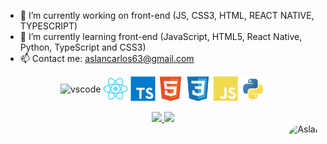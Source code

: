 - 🧰 I’m currently working on front-end (JS, CSS3, HTML, REACT NATIVE, TYPESCRIPT)
- 👀 I’m currently learning front-end (JavaScript, HTML5, React Native, Python, TypeScript and CSS3)
- 📫 Contact me: aslancarlos63@gmail.com

<div align="center">
  <img align="center" alt="vscode" width="40" height="40"src="https://cdn.jsdelivr.net/gh/devicons/devicon/icons/vscode/vscode-original.svg"/>
  <img align="center" alt="react" height="40" width="40" src="https://raw.githubusercontent.com/devicons/devicon/master/icons/react/react-original.svg">
  <img align="center" alt="typescript" height="40" width="40" src="https://raw.githubusercontent.com/devicons/devicon/master/icons/typescript/typescript-original.svg">
  <img align="center" alt="HTML" height="40" width="40" src="https://raw.githubusercontent.com/devicons/devicon/master/icons/html5/html5-original.svg">
  <img align="center" alt="CSS" height="40" width="40" src="https://raw.githubusercontent.com/devicons/devicon/master/icons/css3/css3-original.svg">
  <img align="center" alt="Js" height="40" width="40" src="https://raw.githubusercontent.com/devicons/devicon/master/icons/javascript/javascript-plain.svg">
  <img align="center" alt="Python" height="40" width="40" src="https://raw.githubusercontent.com/devicons/devicon/master/icons/python/python-original.svg">
</div><br>

<div align="center">
  <a href="https://github.com/AslanRibeiro">
  <img height="160em" src="https://github-readme-stats.vercel.app/api?username=AslanRibeiro&show_icons=true&theme=dark&include_all_commits=true&count_private=true"/>
  <img height="160em" src="https://github-readme-stats.vercel.app/api/top-langs/?username=AslanRibeiro&layout=compact&langs_count=7&theme=dark"/>
</div>
</div>
<img align="right" alt="Aslan" height="150" style="border-radius:50px;"src="https://cdn.discordapp.com/attachments/877325808451080262/938665955779833896/animation_500_kz6j8sdv.gif">
